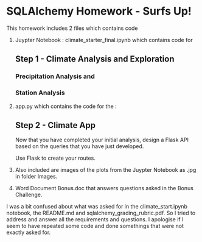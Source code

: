 # SQLAlchemy Homework - Surfs Up!

This homework includes 2 files which contains code

1. Juypter Notebook : climate_starter_final.ipynb which contains code for 

    ## Step 1 - Climate Analysis and Exploration

      ### Precipitation Analysis and
      ### Station Analysis

     
2. app.py which contains the code for the :

    ## Step 2 - Climate App

    Now that you have completed your initial analysis, design a Flask API based on the queries that you have just developed.

    Use Flask to create your routes.

3. Also included are images of the plots from the Juypter Notebook as .jpg in folder Images.

4. Word Document Bonus.doc that answers questions asked in the Bonus Challenge.

I was a bit confused about what was asked for in the climate_start.ipynb notebook, the README.md and sqlalchemy_grading_rubric.pdf. 
So I tried to address and answer all the requirements and questions. I apologise if I seem to have repeated some code and done somethings that were not exactly asked for.


